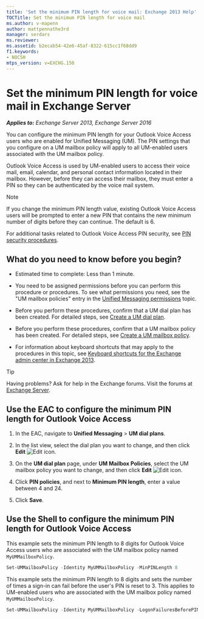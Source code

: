 ```yaml
---
title: 'Set the minimum PIN length for voice mail: Exchange 2013 Help'
TOCTitle: Set the minimum PIN length for voice mail
ms.author: v-mapenn
author: mattpennathe3rd
manager: serdars
ms.reviewer:
ms.assetid: b2ecab54-42e6-45af-8322-615cc1f68dd9
f1.keywords:
- NOCSH
mtps_version: v=EXCHG.150
---
```


# Set the minimum PIN length for voice mail in Exchange Server

_**Applies to:** Exchange Server 2013, Exchange Server 2016_

You can configure the minimum PIN length for your Outlook Voice Access users who are enabled for Unified Messaging (UM). The PIN settings that you configure on a UM mailbox policy will apply to all UM-enabled users associated with the UM mailbox policy.

Outlook Voice Access is used by UM-enabled users to access their voice mail, email, calendar, and personal contact information located in their mailbox. However, before they can access their mailbox, they must enter a PIN so they can be authenticated by the voice mail system.

> [!NOTE]
> If you change the minimum PIN length value, existing Outlook Voice Access users will be prompted to enter a new PIN that contains the new minimum number of digits before they can continue. The default is 6.

For additional tasks related to Outlook Voice Access PIN security, see [PIN security procedures](pin-security-procedures-exchange-2013-help.md).

## What do you need to know before you begin?

- Estimated time to complete: Less than 1 minute.

- You need to be assigned permissions before you can perform this procedure or procedures. To see what permissions you need, see the "UM mailbox policies" entry in the [Unified Messaging permissions](unified-messaging-permissions-exchange-2013-help.md) topic.

- Before you perform these procedures, confirm that a UM dial plan has been created. For detailed steps, see [Create a UM dial plan](create-um-dial-plan-exchange-2013-help.md).

- Before you perform these procedures, confirm that a UM mailbox policy has been created. For detailed steps, see [Create a UM mailbox policy](create-um-mailbox-policy-exchange-2013-help.md).

- For information about keyboard shortcuts that may apply to the procedures in this topic, see [Keyboard shortcuts for the Exchange admin center in Exchange 2013](keyboard-shortcuts-in-the-exchange-admin-center-2013-help.md).

> [!TIP]
> Having problems? Ask for help in the Exchange forums. Visit the forums at [Exchange Server](https://go.microsoft.com/fwlink/p/?linkId=60612).

## Use the EAC to configure the minimum PIN length for Outlook Voice Access

1. In the EAC, navigate to **Unified Messaging** \> **UM dial plans**.

2. In the list view, select the dial plan you want to change, and then click **Edit** ![Edit icon](images/ITPro_EAC_EditIcon.gif).

3. On the **UM dial plan** page, under **UM Mailbox Policies**, select the UM mailbox policy you want to change, and then click **Edit** ![Edit icon](images/ITPro_EAC_EditIcon.gif).

4. Click **PIN policies**, and next to **Minimum PIN length**, enter a value between 4 and 24.

5. Click **Save**.

## Use the Shell to configure the minimum PIN length for Outlook Voice Access

This example sets the minimum PIN length to 8 digits for Outlook Voice Access users who are associated with the UM mailbox policy named `MyUMMailboxPolicy`.

```powershell
Set-UMMailboxPolicy -Identity MyUMMailboxPolicy -MinPINLength 8
```

This example sets the minimum PIN length to 8 digits and sets the number of times a sign-in can fail before the user's PIN is reset to 3. This applies to UM-enabled users who are associated with the UM mailbox policy named `MyUMMailboxPolicy`.

```powershell
Set-UMMailboxPolicy -Identity MyUMMailboxPolicy -LogonFailuresBeforePINReset 3 -MinPINLength 8
```
